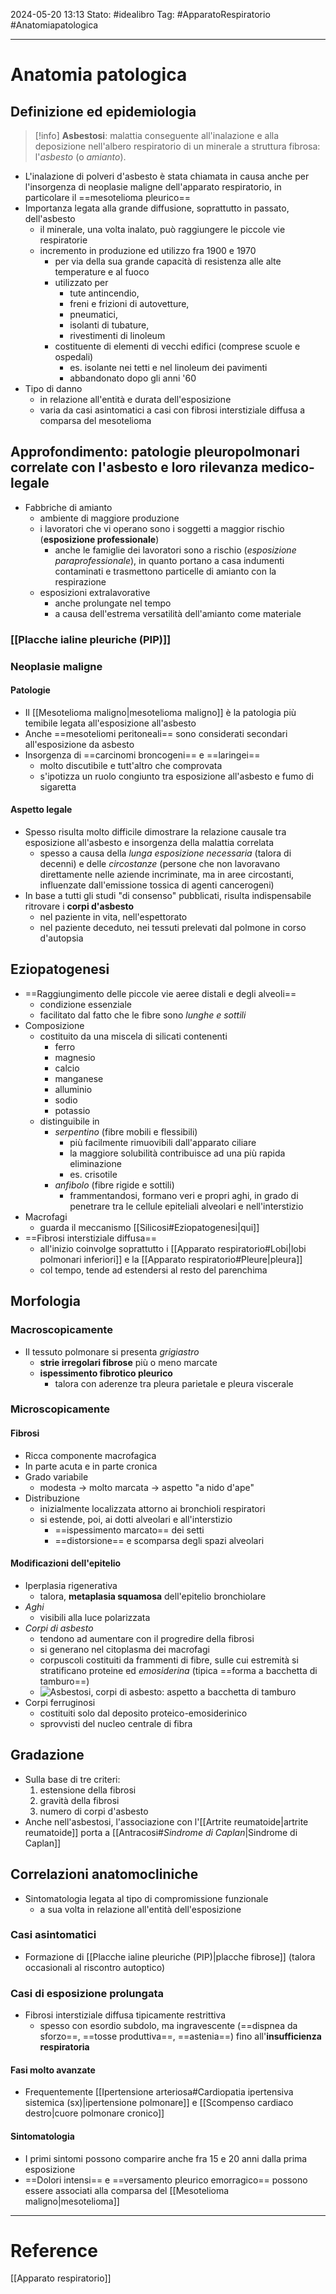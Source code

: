 2024-05-20 13:13
Stato: #idealibro 
Tag: #ApparatoRespiratorio #Anatomiapatologica 

---
# Anatomia patologica
## Definizione ed epidemiologia
>[!info]
> **Asbestosi**: malattia conseguente all'inalazione e alla deposizione nell'albero respiratorio di un minerale a struttura fibrosa: l'*asbesto* (o *amianto*).
- L'inalazione di polveri d'asbesto è stata chiamata in causa anche per l'insorgenza di neoplasie maligne dell'apparato respiratorio, in particolare il ==mesotelioma pleurico==
- Importanza legata alla grande diffusione, soprattutto in passato, dell'asbesto
	- il minerale, una volta inalato, può raggiungere le piccole vie respiratorie
	- incremento in produzione ed utilizzo fra 1900 e 1970
		- per via della sua grande capacità di resistenza alle alte temperature e al fuoco
		- utilizzato per
			- tute antincendio,
			- freni e frizioni di autovetture,
			- pneumatici,
			- isolanti di tubature,
			- rivestimenti di linoleum
		- costituente di elementi di vecchi edifici (comprese scuole e ospedali)
			- es. isolante nei tetti e nel linoleum dei pavimenti
			- abbandonato dopo gli anni '60
- Tipo di danno
	- in relazione all'entità e durata dell'esposizione
	- varia da casi asintomatici a casi con fibrosi interstiziale diffusa a comparsa del mesotelioma
## Approfondimento: patologie pleuropolmonari correlate con l'asbesto e loro rilevanza medico-legale
- Fabbriche di amianto
	- ambiente di maggiore produzione
	- i lavoratori che vi operano sono i soggetti a maggior rischio (**esposizione professionale**)
		- anche le famiglie dei lavoratori sono a rischio (*esposizione paraprofessionale*), in quanto portano a casa indumenti contaminati e trasmettono particelle di amianto con la respirazione
	- esposizioni extralavorative
		- anche prolungate nel tempo
		- a causa dell'estrema versatilità dell'amianto come materiale
### [[Placche ialine pleuriche (PIP)]]
### Neoplasie maligne
#### Patologie
- Il [[Mesotelioma maligno|mesotelioma maligno]] è la patologia più temibile legata all'esposizione all'asbesto
- Anche ==mesoteliomi peritoneali== sono considerati secondari all'esposizione da asbesto
- Insorgenza di ==carcinomi broncogeni== e ==laringei==
	- molto discutibile e tutt'altro che comprovata
	- s'ipotizza un ruolo congiunto tra esposizione all'asbesto e fumo di sigaretta
#### Aspetto legale
- Spesso risulta molto difficile dimostrare la relazione causale tra esposizione all'asbesto e insorgenza della malattia correlata
	- spesso a causa della *lunga esposizione necessaria* (talora di decenni) e delle *circostanze* (persone che non lavoravano direttamente nelle aziende incriminate, ma in aree circostanti, influenzate dall'emissione tossica di agenti cancerogeni)
- In base a tutti gli studi "di consenso" pubblicati, risulta indispensabile ritrovare i **corpi d'asbesto**
	- nel paziente in vita, nell'espettorato
	- nel paziente deceduto, nei tessuti prelevati dal polmone in corso d'autopsia
## Eziopatogenesi
- ==Raggiungimento delle piccole vie aeree distali e degli alveoli==
	- condizione essenziale
	- facilitato dal fatto che le fibre sono *lunghe e sottili*
- Composizione
	- costituito da una miscela di silicati contenenti
		- ferro
		- magnesio
		- calcio
		- manganese
		- alluminio
		- sodio
		- potassio
	- distinguibile in
		- *serpentino* (fibre mobili e flessibili)
			- più facilmente rimuovibili dall'apparato ciliare
			- la maggiore solubilità contribuisce ad una più rapida eliminazione
			- es. crisotile
		- *anfibolo* (fibre rigide e sottili)
			- frammentandosi, formano veri e propri aghi, in grado di penetrare tra le cellule epiteliali alveolari e nell'interstizio
- Macrofagi
	- guarda il meccanismo [[Silicosi#Eziopatogenesi|qui]]
- ==Fibrosi interstiziale diffusa==
	- all'inizio coinvolge soprattutto i [[Apparato respiratorio#Lobi|lobi polmonari inferiori]] e la [[Apparato respiratorio#Pleure|pleura]]
	- col tempo, tende ad estendersi al resto del parenchima
## Morfologia
### Macroscopicamente
- Il tessuto polmonare si presenta *grigiastro*
	- **strie irregolari fibrose** più o meno marcate
	- **ispessimento fibrotico pleurico**
		- talora con aderenze tra pleura parietale e pleura viscerale
### Microscopicamente
#### Fibrosi
- Ricca componente macrofagica
- In parte acuta e in parte cronica
- Grado variabile
	- modesta → molto marcata → aspetto "a nido d'ape"
- Distribuzione
	- inizialmente localizzata attorno ai bronchioli respiratori
	- si estende, poi, ai dotti alveolari e all'interstizio
		- ==ispessimento marcato== dei setti
		- ==distorsione== e scomparsa degli spazi alveolari
#### Modificazioni dell'epitelio
- Iperplasia rigenerativa
	- talora, **metaplasia squamosa** dell'epitelio bronchiolare
- *Aghi*
	- visibili alla luce polarizzata
- *Corpi di asbesto*
	- tendono ad aumentare con il progredire della fibrosi
	- si generano nel citoplasma dei macrofagi
	- corpuscoli costituiti da frammenti di fibre, sulle cui estremità si stratificano proteine ed *emosiderina* (tipica ==forma a bacchetta di tamburo==)
	- ![Asbestosi, corpi di asbesto: aspetto a bacchetta di tamburo](https://i.imgur.com/bGB8Jzc.png)
- Corpi ferruginosi
	- costituiti solo dal deposito proteico-emosiderinico
	- sprovvisti del nucleo centrale di fibra
## Gradazione
- Sulla base di tre criteri:
	1. estensione della fibrosi
	2. gravità della fibrosi
	3. numero di corpi d'asbesto
- Anche nell'asbestosi, l'associazione con l'[[Artrite reumatoide|artrite reumatoide]] porta a [[Antracosi#*Sindrome di Caplan*|Sindrome di Caplan]]
## Correlazioni anatomocliniche
- Sintomatologia legata al tipo di compromissione funzionale
	- a sua volta in relazione all'entità dell'esposizione
### Casi asintomatici
- Formazione di [[Placche ialine pleuriche (PIP)|placche fibrose]] (talora occasionali al riscontro autoptico)
### Casi di esposizione prolungata
- Fibrosi interstiziale diffusa tipicamente restrittiva
	- spesso con esordio subdolo, ma ingravescente (==dispnea da sforzo==, ==tosse produttiva==, ==astenia==) fino all'**insufficienza respiratoria**
#### Fasi molto avanzate
- Frequentemente [[Ipertensione arteriosa#Cardiopatia ipertensiva sistemica (sx)|ipertensione polmonare]] e [[Scompenso cardiaco destro|cuore polmonare cronico]]
#### Sintomatologia
- I primi sintomi possono comparire anche fra 15 e 20 anni dalla prima esposizione
- ==Dolori intensi== e ==versamento pleurico emorragico== possono essere associati alla comparsa del [[Mesotelioma maligno|mesotelioma]]








---
# Reference
[[Apparato respiratorio]]